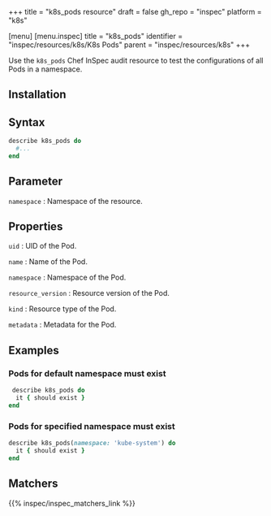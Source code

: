 +++
title = "k8s_pods resource"
draft = false
gh_repo = "inspec"
platform = "k8s"

[menu]
[menu.inspec]
title = "k8s_pods"
identifier = "inspec/resources/k8s/K8s Pods"
parent = "inspec/resources/k8s"
+++

Use the `k8s_pods` Chef InSpec audit resource to test the configurations of all Pods in a namespace.

## Installation

## Syntax

```ruby
describe k8s_pods do
  #...
end
```

## Parameter

`namespace`
: Namespace of the resource.

## Properties

`uid`
: UID of the Pod.

`name`
: Name of the Pod.

`namespace`
: Namespace of the Pod.

`resource_version`
: Resource version of the Pod.

`kind`
: Resource type of the Pod.

`metadata`
: Metadata for the Pod.

## Examples

### Pods for default namespace must exist

```ruby
 describe k8s_pods do
  it { should exist }
end
```

### Pods for specified namespace must exist

```ruby
describe k8s_pods(namespace: 'kube-system') do
  it { should exist }
end
```

## Matchers

{{% inspec/inspec_matchers_link %}}
